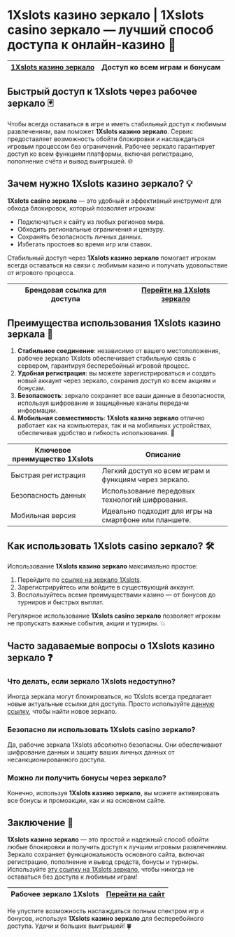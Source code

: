 # 1Xslots казино зеркало | 1Xslots casino зеркало — лучший способ доступа к онлайн-казино 🎰

| [1Xslots казино зеркало](https://brandplay.link/R4xfxqdm) | Доступ ко всем играм и бонусам |
|--------------------------------------------|---------------------------------|

## Быстрый доступ к 1Xslots через рабочее зеркало 🃏

Чтобы всегда оставаться в игре и иметь стабильный доступ к любимым развлечениям, вам поможет **1Xslots казино зеркало**. Сервис предоставляет возможность обойти блокировки и наслаждаться игровым процессом без ограничений. Рабочее зеркало гарантирует доступ ко всем функциям платформы, включая регистрацию, пополнение счёта и вывод выигрышей. 🌐

## Зачем нужно 1Xslots казино зеркало? 💡

**1Xslots casino зеркало** — это удобный и эффективный инструмент для обхода блокировок, который позволяет игрокам:

- Подключаться к сайту из любых регионов мира.
- Обходить региональные ограничения и цензуру.
- Сохранять безопасность личных данных.
- Избегать простоев во время игр или ставок.

Стабильный доступ через **1Xslots казино зеркало** помогает игрокам всегда оставаться на связи с любимым казино и получать удовольствие от игрового процесса.

| Брендовая ссылка для доступа | [Перейти на 1Xslots зеркало](https://brandplay.link/R4xfxqdm) |
|------------------------------|--------------------------------------------------------|

## Преимущества использования 1Xslots казино зеркала 🎲

1. **Стабильное соединение**: независимо от вашего местоположения, рабочее зеркало 1Xslots обеспечивает стабильную связь с сервером, гарантируя бесперебойный игровой процесс.
2. **Удобная регистрация**: вы можете зарегистрироваться и создать новый аккаунт через зеркало, сохранив доступ ко всем акциям и бонусам.
3. **Безопасность**: зеркало сохраняет все ваши данные в безопасности, используя шифрование и защищённые каналы передачи информации.
4. **Мобильная совместимость**: **1Xslots казино зеркало** отлично работает как на компьютерах, так и на мобильных устройствах, обеспечивая удобство и гибкость использования. 📱

| Ключевое преимущество 1Xslots | Описание |
|------------------------------|--------------------------------------------------------|
| Быстрая регистрация          | Легкий доступ ко всем играм и функциям через зеркало.  |
| Безопасность данных          | Использование передовых технологий шифрования.        |
| Мобильная версия             | Идеально подходит для игры на смартфоне или планшете.  |

## Как использовать 1Xslots casino зеркало? 🛠️

Использование **1Xslots казино зеркало** максимально простое:

1. Перейдите по [ссылке на зеркало 1Xslots](https://brandplay.link/R4xfxqdm).
2. Зарегистрируйтесь или войдите в существующий аккаунт.
3. Воспользуйтесь всеми преимуществами казино — от бонусов до турниров и быстрых выплат.

Регулярное использование **1Xslots casino зеркало** позволяет игрокам не пропускать важные события, акции и турниры. 💥

## Часто задаваемые вопросы о 1Xslots казино зеркало ❓

### Что делать, если зеркало 1Xslots недоступно?
Иногда зеркала могут блокироваться, но 1Xslots всегда предлагает новые актуальные ссылки для доступа. Просто используйте [данную ссылку](https://brandplay.link/R4xfxqdm), чтобы найти новое зеркало.

### Безопасно ли использовать 1Xslots casino зеркало?
Да, рабочие зеркала 1Xslots абсолютно безопасны. Они обеспечивают шифрование данных и защиту ваших личных данных от несанкционированного доступа.

### Можно ли получить бонусы через зеркало?
Конечно, используя **1Xslots казино зеркало**, вы можете активировать все бонусы и промоакции, как и на основном сайте.

## Заключение 💸

**1Xslots казино зеркало** — это простой и надежный способ обойти любые блокировки и получить доступ к лучшим игровым развлечениям. Зеркало сохраняет функциональность основного сайта, включая регистрацию, пополнение и вывод средств, бонусы и турниры. Используйте [эту ссылку на 1Xslots зеркало](https://brandplay.link/R4xfxqdm), чтобы никогда не оставаться без доступа к любимым играм!

| Рабочее зеркало 1Xslots | [Перейти на сайт](https://brandplay.link/R4xfxqdm) |
|-------------------------|-----------------------------------------|

Не упустите возможность наслаждаться полным спектром игр и бонусов, используя **1Xslots казино зеркало** для бесперебойного доступа. Удачи и больших выигрышей! 🍀
